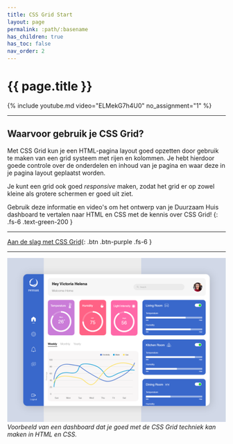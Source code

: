```yaml
---
title: CSS Grid Start
layout: page
permalink: :path/:basename
has_children: true
has_toc: false
nav_order: 2
---
```


# {{ page.title }}

{% include youtube.md video="ELMekG7h4U0" no_assignment="1" %}

---

## Waarvoor gebruik je CSS Grid?
Met CSS Grid kun je een HTML-pagina layout goed opzetten door gebruik te maken van een grid systeem met rijen en kolommen.
Je hebt hierdoor goede controle over de onderdelen en inhoud van je pagina en waar deze in je pagina layout geplaatst worden.

Je kunt een grid ook goed *responsive* maken, zodat het grid er op zowel kleine als grotere schermen er goed uit ziet.

Gebruik deze informatie en video's om het ontwerp van je Duurzaam Huis dashboard te vertalen naar HTML en CSS met de kennis over CSS Grid!
{: .fs-6 .text-green-200 }

---
[Aan de slag met CSS Grid](1-grid-container){: .btn .btn-purple .fs-6 }

---

![Dashboard](images/dashboard3.png)
*Voorbeeld van een dashboard dat je goed met de CSS Grid techniek kan maken in HTML en CSS.*








